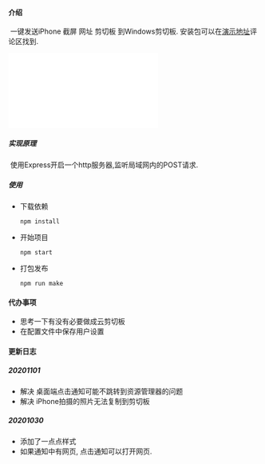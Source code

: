 #### 介绍

​	一键发送iPhone 截屏 网址 剪切板 到Windows剪切板. 安装包可以在[演示地址](https://www.bilibili.com/video/BV1rv41167ye/)评论区找到.

<iframe src="//player.bilibili.com/player.html?aid=245105772&bvid=BV1rv41167ye&cid=250627595&page=1" scrolling="no" border="0" frameborder="no" framespacing="0" allowfullscreen="true"> </iframe>

##### 实现原理

​	使用Express开启一个http服务器,监听局域网内的POST请求.

##### 使用

* 下载依赖

  ```shell
  npm install
  ```

* 开始项目

  ```shell
  npm start
  ```

* 打包发布

  ```shell
  npm run make
  ```



#### 代办事项
* 思考一下有没有必要做成云剪切板
* 在配置文件中保存用户设置


#### 更新日志
##### 20201101
* 解决 桌面端点击通知可能不跳转到资源管理器的问题
* 解决 iPhone拍摄的照片无法复制到剪切板

##### 20201030 

* 添加了一点点样式
* 如果通知中有网页, 点击通知可以打开网页.
